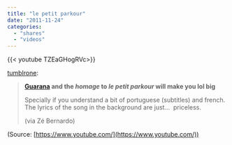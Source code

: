 ```yaml
---
title: "le petit parkour"
date: "2011-11-24"
categories:
  - "shares"
  - "videos"
---
```


<div style="width: 70vw;">{{< youtube TZEaGHogRVc>}}</div>

[tumblrone](http://tumblrone.tumblr.com/post/12967192711/guarana-and-the-homage-to-le-petit-parkour-will):

> **[Guarana](http://youtu.be/TZEaGHogRVc) and the _homage_ to _le petit parkour_ will make you lol big**
>
> Specially if you understand a bit of portuguese (subtitles) and french. The lyrics of the song in the background are just…  priceless.
>
> (via Zé Bernardo)

(Source: [https://www.youtube.com/](https://www.youtube.com/))
